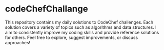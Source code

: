 # codeChefChallange
This repository contains my daily solutions to CodeChef challenges. Each solution covers a variety of topics such as algorithms and data structures. I aim to consistently improve my coding skills and provide reference solutions for others. Feel free to explore, suggest improvements, or discuss approaches!
